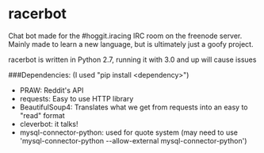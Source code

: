 # racerbot

Chat bot made for the #hoggit.iracing IRC room on the freenode server.  
  Mainly made to learn a new language, but is ultimately just a goofy project.

racerbot is written in Python 2.7, running it with 3.0 and up will cause issues  

###Dependencies: (I used "pip install \<dependency\>")
  - PRAW: Reddit's API
  - requests: Easy to use HTTP library
  - BeautifulSoup4: Translates what we get from requests into an easy to "read" format
  - cleverbot: it talks!
  - mysql-connector-python: used for quote system (may need to use 'mysql-connector-python --allow-external mysql-connector-python')
  